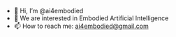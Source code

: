 - 👋 Hi, I’m @ai4embodied
- 👀 We are interested in Embodied Artificial Intelligence
- 📫 How to reach me: ai4embodied@gmail.com

<!---
ai4embodied/ai4embodied is a ✨ special ✨ repository because its `README.md` (this file) appears on your GitHub profile.
You can click the Preview link to take a look at your changes.
--->
